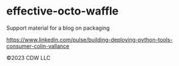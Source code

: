 # effective-octo-waffle

Support material for a blog on packaging

https://www.linkedin.com/pulse/building-deploying-python-tools-consumer-colin-vallance

©2023 CDW LLC

